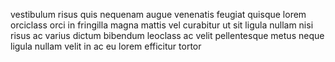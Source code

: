 vestibulum risus quis nequenam augue venenatis feugiat quisque lorem orciclass
orci in fringilla magna mattis vel curabitur ut sit ligula nullam nisi risus ac
varius dictum bibendum leoclass ac velit pellentesque metus neque ligula nullam
velit in ac eu lorem efficitur tortor